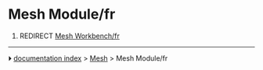 # Mesh Module/fr
1.  REDIRECT [Mesh Workbench/fr](Mesh_Workbench/fr.md)



---
⏵ [documentation index](../README.md) > [Mesh](Mesh_Workbench.md) > Mesh Module/fr
